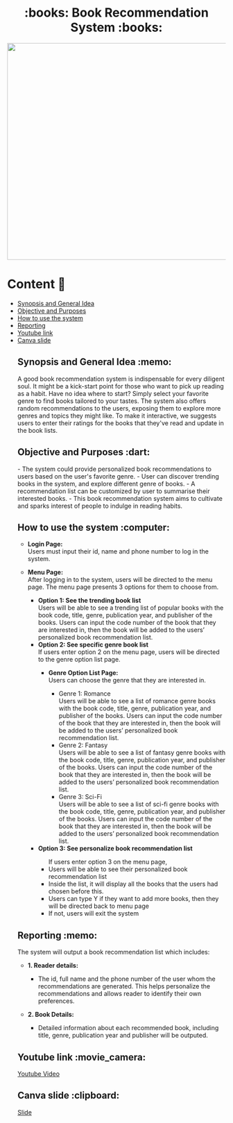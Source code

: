 <h1 align="center"> :books: Book Recommendation System :books: </h1>
<img src= "https://github.com/jjn7702/SECJ1023-PT2/assets/147809633/8f809032-e60f-46af-a488-09fec1f3d97d" width="1500" height="500"></img>

# Content :star2:
<ul>
  <li><a href="#syn">Synopsis and General Idea</a></li>
  <li><a href="#obj">Objective and Purposes</a></li>
  <li><a href="#use">How to use the system</a></li>
  <li><a href="#report">Reporting</a></li>
  <li><a href="#youtube">Youtube link</a></li>
  <li><a href="#canva">Canva slide</a></li>


  
<div id="syn">
<h2> Synopsis and General Idea :memo: </h2>
A good book recommendation system is indispensable for every diligent soul. It might be a kick-start point for those who want to pick up reading as a habit. Have no idea   where to start?  Simply select your favorite genre to find books tailored to your tastes. The system also offers random recommendations to the users, exposing them to explore more genres and topics they might like. To make it interactive, we suggests users to enter their ratings for the books that they've read and update in the book lists.
</div>



<div id="obj">
<h2> Objective and Purposes :dart: </h2>
- The system could provide personalized book recommendations to users based on the user's favorite genre.
- User can discover trending books in the system, and explore different genre of books.
- A recommendation list can be customized by user to summarise their interested books.
- This book recommendation system aims to cultivate and sparks interest of people to indulge in reading habits.
</div>



<div id="use">
<h2>How to use the system :computer: </h2>
<ul>
  <li><b>Login Page:</b></li>
  Users must input their id, name and phone number to log in the system.
</ul>
<ul>
  <li><b>Menu Page:</b></li>
  After logging in to the system, users will be directed to the menu page. The menu page presents 3 options for them to choose from.
  <ul>
    <li><b>Option 1: See the trending book list </b></li>
    Users will be able to see a trending list of popular books with the book code, title, genre, publication year, and publisher of the books.
    Users can input the code number of the book that they are interested in, then the book will be added to the users’ personalized book recommendation list.
    <li><b>Option 2: See specific genre book list</b></li>
    If users enter option 2 on the menu page, users will be directed to the genre option list page.
      <ul>
        <li><b>Genre Option List Page:</b></li>
        Users can choose the genre that they are interested in.
        <ul>
          <li>Genre 1: Romance</li>
          Users will be able to see a list of romance genre books with the book code, title, genre, publication year, and publisher of the books.
          Users can input the code number of the book that they are interested in, then the book will be added to the users’ personalized book recommendation list.
          <li>Genre 2: Fantasy</li>
          Users will be able to see a list of fantasy genre books with the book code, title, genre, publication year, and publisher of the books.
          Users can input the code number of the book that they are interested in, then the book will be added to the users’ personalized book recommendation list.
          <li>Genre 3: Sci-Fi</li>
          Users will be able to see a list of sci-fi genre books with the book code, title, genre, publication year, and publisher of the books.
          Users can input the code number of the book that they are interested in, then the book will be added to the users’ personalized book recommendation list.
        </ul>
      </ul>
    <li><b>Option 3: See personalize book recommendation list</b></li>
    <ul>
      If users enter option 3 on the menu page, 
      <li>Users will be able to see their personalized book recommendation list</li>
      <li>Inside the list, it will display all the books that the users had chosen before this.</li>
      <li>Users can type Y if they want to add more books, then they will be directed back to menu page</li>
      <li>If not, users will exit the system</li>
    </ul>
  </ul>
</ul>
</div>

<div id="report">
<h2> Reporting :memo: </h2>
The system will output a book recommendation list which includes:
<ul>
  <li><b>1. Reader details:</b></li>
  <ul>
    <li>The id, full name and the phone number of the user whom the recommendations are generated. This helps personalize the recommendations and allows reader to         
    identify their own preferences.</li>
  </ul>
</ul>
<ul>
  <li><b>2. Book Details:</b></li>
  <ul>
    <li>Detailed information about each recommended book, including title, genre, publication year and publisher will be outputed.</li>
  </ul>
</ul>
</div>



 <div id="youtube">
<h2>Youtube link :movie_camera:</h2>
<a href= "https://youtu.be/KgzKN0HR_S4?si=O9nvcjhVkzuBone5"> Youtube Video </a>
 </div>



<div id="canva">
<h2>Canva slide :clipboard:</h2>
<a href= "https://www.canva.com/design/DAGCr457ev8/j4Xxs9-gBl_UyTwq3tl6_Q/view?utm_content=DAGCr457ev8&utm_campaign=designshare&utm_medium=link&utm_source=editor"> Slide </a>
</div>
